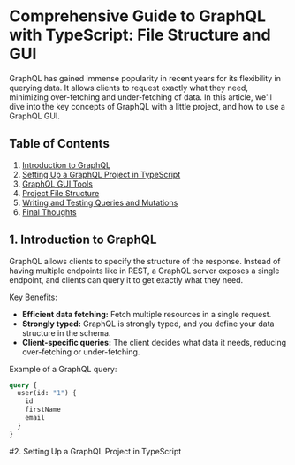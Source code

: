# Comprehensive Guide to GraphQL with TypeScript: File Structure and GUI

GraphQL has gained immense popularity in recent years for its flexibility in querying data. It allows clients to request exactly what they need, minimizing over-fetching and under-fetching of data. In this article, we'll dive into the key concepts of GraphQL with a little project, and how to use a GraphQL GUI.


## Table of Contents
1. [Introduction to GraphQL](#introduction-to-graphql)
2. [Setting Up a GraphQL Project in TypeScript](#setting-up-a-graphql-project-in-typescript)
3. [GraphQL GUI Tools](#graphql-gui-tools)
4. [Project File Structure](#project-file-structure)
5. [Writing and Testing Queries and Mutations](#writing-and-testing-queries-and-mutations)
6. [Final Thoughts](#final-thoughts)

## 1. Introduction to GraphQL
GraphQL allows clients to specify the structure of the response. Instead of having multiple endpoints like in REST, a GraphQL server exposes a single endpoint, and clients can query it to get exactly what they need.

Key Benefits:
- **Efficient data fetching:** Fetch multiple resources in a single request.
- **Strongly typed:** GraphQL is strongly typed, and you define your data structure in the schema.
- **Client-specific queries:** The client decides what data it needs, reducing over-fetching or under-fetching.

Example of a GraphQL query:
```graphql
query {
  user(id: "1") {
    id
    firstName
    email
  }
}
```

#2. Setting Up a GraphQL Project in TypeScript
